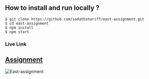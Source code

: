 ## **How to install and run locally ?**

```
$ git clone https://github.com/sadathshariff/east-assignment.git
$ cd east-assignment
$ npm install
$ npm start
```

### Live Link

## [Assignment](https://east-assignment.vercel.app/)

![East-assignment](https://user-images.githubusercontent.com/51914072/232761042-8822cf51-f903-4074-b195-4cab19f3c9b4.PNG)
